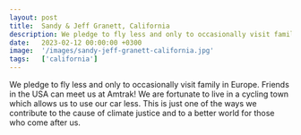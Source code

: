 ```yaml
---
layout: post
title:  Sandy & Jeff Granett, California
description: We pledge to fly less and only to occasionally visit family in Europe. Friends in the USA can meet us at Amtrak! We are fortunate to live in a cycling...
date:   2023-02-12 00:00:00 +0300
image:  '/images/sandy-jeff-granett-california.jpg'
tags:   ['california']
---
```

We pledge to fly less and only to occasionally visit family in Europe. Friends in the USA can meet us at Amtrak! We are fortunate to live in a cycling town which allows us to use our car less. This is just one of the ways we contribute to the cause of climate justice and to a better world for those who come after us.

